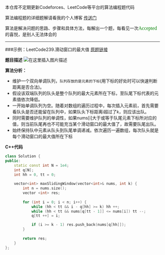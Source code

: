 本仓库不定期更新Codeforces、LeetCode等平台的算法编程题代码

算法编程题的详细题解请看我的个人博客 [传送门](https://blog.csdn.net/qq_43827595)

算法是解决问题的思路、步骤和具体方法，每解出一个题，每看见一次<font color=green size=3 face=STHeiti>Accepted</font>的喜悦，是别人无法体会的


---


###示例：LeetCode239.滑动窗口的最大值
[原题链接](https://leetcode-cn.com/problems/sliding-window-maximum/)

**题目描述**
![在这里插入图片描述](https://img-blog.csdnimg.cn/20200209101537738.png)


**算法分析：**
- 维护一个双向单调队列，`队列存放的是元素的下标`(用下标的好处时可以快速判断距离是否合法)。
- 假设该双端队列的队头是整个队列的最大元素所在下标，至队尾下标代表的元素值依次降低。
- 一开始单调队列为空。随着对数组的遍历过程中，每次插入元素前，首先需要看队头是否还能留在队列中，如果队头下标距离i超过了k，则应该出队。
- 同时需要维护队列的单调性，如果nums[i]大于或等于队尾元素下标所对应的值，则当前队尾再也不可能充当某个滑动窗口的最大值了，故需要队尾出队。
- 始终保持队中元素从队头到队尾单调递减。依次遍历一遍数组，每次队头就是每个滑动窗口的最大值所在下标

**C++代码**
```cpp
class Solution {
public:
    static const int N = 1e4;
    int q[N];
    int hh = 0, tt = 0;
   
    vector<int> maxSlidingWindow(vector<int>& nums, int k) {
        int n = nums.size();
        vector <int> res;
        
        for (int i = 0; i < n; i++) {
            while (hh < tt && i - q[hh] >= k) hh ++;
            while (hh < tt && nums[q[tt - 1]] <= nums[i]) tt --;
            q[tt ++] = i;

            if (i >= k - 1) res.push_back(nums[q[hh]]);
        }
        
        return res;
    }
};
```